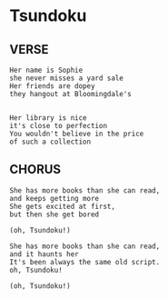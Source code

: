 Tsundoku
========

VERSE
-----
    Her name is Sophie
    she never misses a yard sale
    Her friends are dopey
    they hangout at Bloomingdale's


    Her library is nice
    it's close to perfection
    You wouldn't believe in the price
    of such a collection


CHORUS
------

    She has more books than she can read,
    and keeps getting more
    She gets excited at first,
    but then she get bored

    (oh, Tsundoku!)

    She has more books than she can read,
    and it haunts her
    It's been always the same old script.
    oh, Tsundoku!

    (oh, Tsundoku!)
